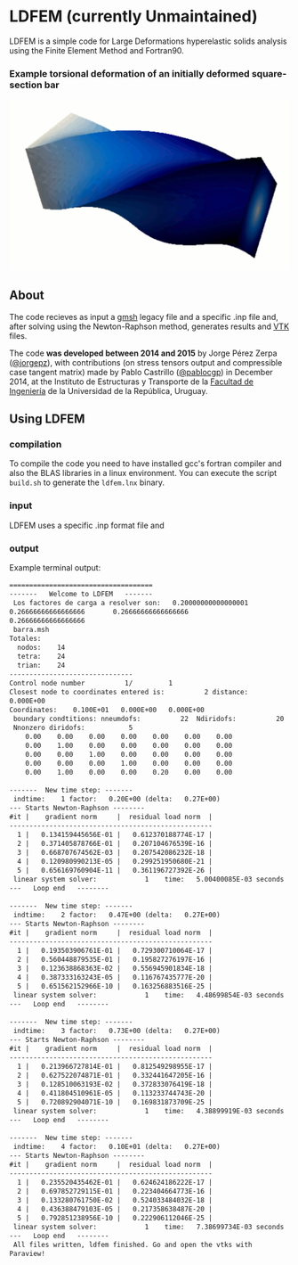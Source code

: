 # LDFEM (currently Unmaintained)

LDFEM is a simple code for Large Deformations hyperelastic solids analysis using the Finite Element Method and Fortran90.

### Example torsional deformation of an initially deformed square-section bar

![example deformation](https://github.com/jorgepz/LDFEM/blob/main/def.png)

## About

The code recieves as input a [gmsh](https://gmsh.info/#Download) legacy file and a specific .inp file and, after solving using the Newton-Raphson method, generates results and [VTK](https://vtk.org/) files.

The code **was developed between 2014 and 2015** by Jorge Pérez Zerpa ([@jorgepz](https://github.com/jorgepz)), with contributions (on stress tensors output and compressible case tangent matrix) made by Pablo Castrillo ([@pablocgp](https://github.com/pablocgp)) in December 2014, at the Instituto de Estructuras y Transporte de la [Facultad de Ingeniería](https://www.fing.edu.uy/) de la Universidad de la República, Uruguay.

## Using LDFEM

### compilation

To compile the code you need to have installed gcc's fortran compiler and also the BLAS libraries in a linux environment. You can execute the script `build.sh` to generate the `ldfem.lnx` binary.

### input
LDFEM uses a specific .inp format file and

### output

Example terminal output:

```
====================================
-------   Welcome to LDFEM   -------
 Los factores de carga a resolver son:   0.20000000000000001       0.26666666666666666       0.26666666666666666       0.26666666666666666     
 barra.msh           
Totales:
  nodos:    14
  tetra:    24
  trian:    24
-------------------------------
Control node number          1/         1
Closest node to coordinates entered is:          2 distance:    0.000E+00
Coordinates:    0.100E+01   0.000E+00   0.000E+00
 boundary condtitions: nneumdofs:          22  Ndiridofs:          20
 Nnonzero diridofs:           5
    0.00    0.00    0.00    0.00    0.00    0.00    0.00
    0.00    1.00    0.00    0.00    0.00    0.00    0.00
    0.00    0.00    1.00    0.00    0.00    0.00    0.00
    0.00    0.00    0.00    1.00    0.00    0.00    0.00
    0.00    1.00    0.00    0.00    0.20    0.00    0.00

-------  New time step: -------
 indtime:    1 factor:   0.20E+00 (delta:   0.27E+00)
--- Starts Newton-Raphson -------- 
#it |    gradient norm     |  residual load norm  |
---------------------------------------------------
  1 |   0.134159445656E-01 |   0.612370188774E-17 | 
  2 |   0.371405878766E-01 |   0.207104676539E-16 | 
  3 |   0.668707674562E-03 |   0.207542086232E-18 | 
  4 |   0.120980990213E-05 |   0.299251950680E-21 | 
  5 |   0.656169760904E-11 |   0.361196727392E-26 | 
 linear system solver:            1    time:   5.00400085E-03 seconds
---   Loop end   --------

-------  New time step: -------
 indtime:    2 factor:   0.47E+00 (delta:   0.27E+00)
--- Starts Newton-Raphson -------- 
#it |    gradient norm     |  residual load norm  |
---------------------------------------------------
  1 |   0.193503906761E-01 |   0.729300710064E-17 | 
  2 |   0.560448879535E-01 |   0.195827276197E-16 | 
  3 |   0.123638868363E-02 |   0.556945901834E-18 | 
  4 |   0.387333163243E-05 |   0.116767435777E-20 | 
  5 |   0.651562152966E-10 |   0.163256883516E-25 | 
 linear system solver:            1    time:   4.48699854E-03 seconds
---   Loop end   --------

-------  New time step: -------
 indtime:    3 factor:   0.73E+00 (delta:   0.27E+00)
--- Starts Newton-Raphson -------- 
#it |    gradient norm     |  residual load norm  |
---------------------------------------------------
  1 |   0.213966727814E-01 |   0.812549298955E-17 | 
  2 |   0.627522074871E-01 |   0.332441647205E-16 | 
  3 |   0.128510063193E-02 |   0.372833076419E-18 | 
  4 |   0.411804510961E-05 |   0.113233744743E-20 | 
  5 |   0.720892904071E-10 |   0.169831873709E-25 | 
 linear system solver:            1    time:   4.38899919E-03 seconds
---   Loop end   --------

-------  New time step: -------
 indtime:    4 factor:   0.10E+01 (delta:   0.27E+00)
--- Starts Newton-Raphson -------- 
#it |    gradient norm     |  residual load norm  |
---------------------------------------------------
  1 |   0.235520435462E-01 |   0.624624186222E-17 | 
  2 |   0.697852729115E-01 |   0.223404664773E-16 | 
  3 |   0.133280761750E-02 |   0.524033484032E-18 | 
  4 |   0.436388479103E-05 |   0.217358638487E-20 | 
  5 |   0.792851238956E-10 |   0.222906112046E-25 | 
 linear system solver:            1    time:   7.38699734E-03 seconds
---   Loop end   --------
 All files written, ldfem finished. Go and open the vtks with Paraview!
```



